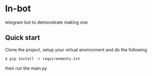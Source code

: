 # In-bot
telegram bot to demonstrate making one

## Quick start
Clone the project, setup your virtual environment and do the following
```markdown
$ pip install -r requirenments.txt
```

then run the main.py
